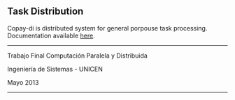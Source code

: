 Task Distribution
-----------------

Copay-di is distributed system for general porpouse task processing. Documentation available [here](https://github.com/tinchofm/Copay-di/tree/master/doc).

***

Trabajo Final Computación Paralela y Distribuida

Ingeniería de Sistemas - UNICEN

Mayo 2013

***
